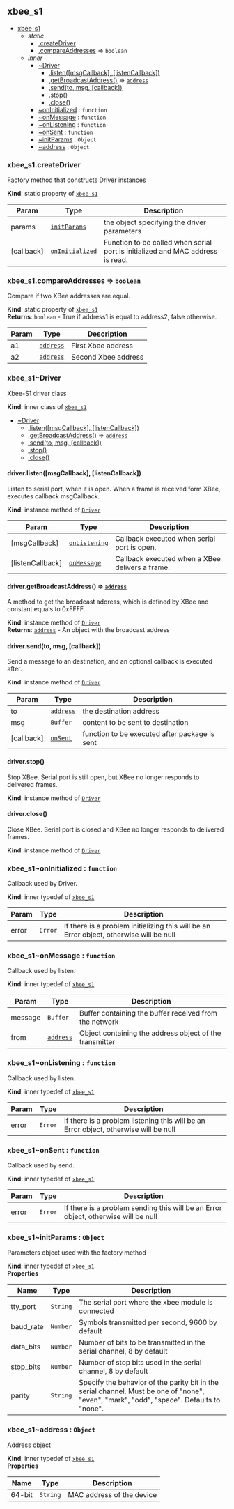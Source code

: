 <a name="module_xbee_s1"></a>

## xbee_s1

* [xbee_s1](#module_xbee_s1)
    * _static_
        * [.createDriver](#module_xbee_s1.createDriver)
        * [.compareAddresses](#module_xbee_s1.compareAddresses) ⇒ <code>boolean</code>
    * _inner_
        * [~Driver](#module_xbee_s1..Driver)
            * [.listen([msgCallback], [listenCallback])](#module_xbee_s1..Driver+listen)
            * [.getBroadcastAddress()](#module_xbee_s1..Driver+getBroadcastAddress) ⇒ <code>[address](#module_xbee_s1..address)</code>
            * [.send(to, msg, [callback])](#module_xbee_s1..Driver+send)
            * [.stop()](#module_xbee_s1..Driver+stop)
            * [.close()](#module_xbee_s1..Driver+close)
        * [~onInitialized](#module_xbee_s1..onInitialized) : <code>function</code>
        * [~onMessage](#module_xbee_s1..onMessage) : <code>function</code>
        * [~onListening](#module_xbee_s1..onListening) : <code>function</code>
        * [~onSent](#module_xbee_s1..onSent) : <code>function</code>
        * [~initParams](#module_xbee_s1..initParams) : <code>Object</code>
        * [~address](#module_xbee_s1..address) : <code>Object</code>

<a name="module_xbee_s1.createDriver"></a>

### xbee_s1.createDriver
Factory method that constructs Driver instances

**Kind**: static property of <code>[xbee_s1](#module_xbee_s1)</code>  

| Param | Type | Description |
| --- | --- | --- |
| params | <code>[initParams](#module_xbee_s1..initParams)</code> | the object specifying the driver parameters |
| [callback] | <code>[onInitialized](#module_xbee_s1..onInitialized)</code> | Function to be called when serial port is initialized and MAC address is read. |

<a name="module_xbee_s1.compareAddresses"></a>

### xbee_s1.compareAddresses ⇒ <code>boolean</code>
Compare if two XBee addresses are equal.

**Kind**: static property of <code>[xbee_s1](#module_xbee_s1)</code>  
**Returns**: <code>boolean</code> - True if address1 is equal to address2, false otherwise.  

| Param | Type | Description |
| --- | --- | --- |
| a1 | <code>[address](#module_xbee_s1..address)</code> | First Xbee address |
| a2 | <code>[address](#module_xbee_s1..address)</code> | Second Xbee address |

<a name="module_xbee_s1..Driver"></a>

### xbee_s1~Driver
Xbee-S1 driver class

**Kind**: inner class of <code>[xbee_s1](#module_xbee_s1)</code>  

* [~Driver](#module_xbee_s1..Driver)
    * [.listen([msgCallback], [listenCallback])](#module_xbee_s1..Driver+listen)
    * [.getBroadcastAddress()](#module_xbee_s1..Driver+getBroadcastAddress) ⇒ <code>[address](#module_xbee_s1..address)</code>
    * [.send(to, msg, [callback])](#module_xbee_s1..Driver+send)
    * [.stop()](#module_xbee_s1..Driver+stop)
    * [.close()](#module_xbee_s1..Driver+close)

<a name="module_xbee_s1..Driver+listen"></a>

#### driver.listen([msgCallback], [listenCallback])
Listen to serial port, when it is open. When a frame is received form XBee, executes callback msgCallback.

**Kind**: instance method of <code>[Driver](#module_xbee_s1..Driver)</code>  

| Param | Type | Description |
| --- | --- | --- |
| [msgCallback] | <code>[onListening](#module_xbee_s1..onListening)</code> | Callback executed when serial port is open. |
| [listenCallback] | <code>[onMessage](#module_xbee_s1..onMessage)</code> | Callback executed when a XBee delivers a frame. |

<a name="module_xbee_s1..Driver+getBroadcastAddress"></a>

#### driver.getBroadcastAddress() ⇒ <code>[address](#module_xbee_s1..address)</code>
A method to get the broadcast address, which is defined by XBee and constant equals to 0xFFFF.

**Kind**: instance method of <code>[Driver](#module_xbee_s1..Driver)</code>  
**Returns**: <code>[address](#module_xbee_s1..address)</code> - An object with the broadcast address  
<a name="module_xbee_s1..Driver+send"></a>

#### driver.send(to, msg, [callback])
Send a message to an destination, and an optional callback is executed after.

**Kind**: instance method of <code>[Driver](#module_xbee_s1..Driver)</code>  

| Param | Type | Description |
| --- | --- | --- |
| to | <code>[address](#module_xbee_s1..address)</code> | the destination address |
| msg | <code>Buffer</code> | content to be sent to destination |
| [callback] | <code>[onSent](#module_xbee_s1..onSent)</code> | function to be executed after package is sent |

<a name="module_xbee_s1..Driver+stop"></a>

#### driver.stop()
Stop XBee. Serial port is still open, but XBee no longer responds to delivered frames.

**Kind**: instance method of <code>[Driver](#module_xbee_s1..Driver)</code>  
<a name="module_xbee_s1..Driver+close"></a>

#### driver.close()
Close XBee. Serial port is closed and XBee no longer responds to delivered frames.

**Kind**: instance method of <code>[Driver](#module_xbee_s1..Driver)</code>  
<a name="module_xbee_s1..onInitialized"></a>

### xbee_s1~onInitialized : <code>function</code>
Callback used by Driver.

**Kind**: inner typedef of <code>[xbee_s1](#module_xbee_s1)</code>  

| Param | Type | Description |
| --- | --- | --- |
| error | <code>Error</code> | If there is a problem initializing this will be an Error object, otherwise will be null |

<a name="module_xbee_s1..onMessage"></a>

### xbee_s1~onMessage : <code>function</code>
Callback used by listen.

**Kind**: inner typedef of <code>[xbee_s1](#module_xbee_s1)</code>  

| Param | Type | Description |
| --- | --- | --- |
| message | <code>Buffer</code> | Buffer containing the buffer received from the network |
| from | <code>[address](#module_xbee_s1..address)</code> | Object containing the address object of the transmitter |

<a name="module_xbee_s1..onListening"></a>

### xbee_s1~onListening : <code>function</code>
Callback used by listen.

**Kind**: inner typedef of <code>[xbee_s1](#module_xbee_s1)</code>  

| Param | Type | Description |
| --- | --- | --- |
| error | <code>Error</code> | If there is a problem listening this will be an Error object, otherwise will be null |

<a name="module_xbee_s1..onSent"></a>

### xbee_s1~onSent : <code>function</code>
Callback used by send.

**Kind**: inner typedef of <code>[xbee_s1](#module_xbee_s1)</code>  

| Param | Type | Description |
| --- | --- | --- |
| error | <code>Error</code> | If there is a problem sending this will be an Error object, otherwise will be null |

<a name="module_xbee_s1..initParams"></a>

### xbee_s1~initParams : <code>Object</code>
Parameters object used with the factory method

**Kind**: inner typedef of <code>[xbee_s1](#module_xbee_s1)</code>  
**Properties**

| Name | Type | Description |
| --- | --- | --- |
| tty_port | <code>String</code> | The serial port where the xbee module is connected |
| baud_rate | <code>Number</code> | Symbols transmitted per second, 9600 by default |
| data_bits | <code>Number</code> | Number of bits to be transmitted in the serial channel, 8 by default |
| stop_bits | <code>Number</code> | Number of stop bits used in the serial channel, 8 by default |
| parity | <code>String</code> | Specify the behavior of the parity bit in the serial channel. Must be         one of "none", "even", "mark", "odd", "space". Defaults to "none". |

<a name="module_xbee_s1..address"></a>

### xbee_s1~address : <code>Object</code>
Address object

**Kind**: inner typedef of <code>[xbee_s1](#module_xbee_s1)</code>  
**Properties**

| Name | Type | Description |
| --- | --- | --- |
| 64-bit | <code>String</code> | MAC address of the device |

